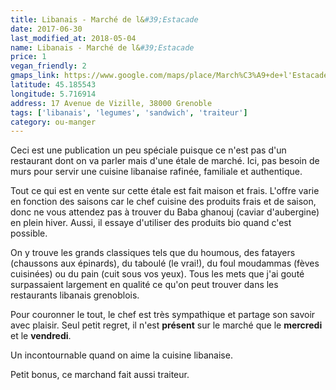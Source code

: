 ```yaml
---
title: Libanais - Marché de l&#39;Estacade
date: 2017-06-30
last_modified_at: 2018-05-04
name: Libanais - Marché de l&#39;Estacade
price: 1
vegan_friendly: 2
gmaps_link: https://www.google.com/maps/place/March%C3%A9+de+l'Estacade/@45.1852313,5.7170774,19.45z/data=!4m5!3m4!1s0x0:0x1ea12d040274f6f7!8m2!3d45.1852422!4d5.7170574
latitude: 45.185543
longitude: 5.716914
address: 17 Avenue de Vizille, 38000 Grenoble
tags: ['libanais', 'legumes', 'sandwich', 'traiteur']
category: ou-manger
---
```


Ceci est une publication un peu spéciale puisque ce n'est pas d'un restaurant dont on va parler mais d'une étale de marché. 
Ici, pas besoin de murs pour servir une cuisine libanaise rafinée, familiale et authentique.

Tout ce qui est en vente sur cette étale est fait maison et frais. L'offre varie en fonction des saisons car le chef
cuisine des produits frais et de saison, donc ne vous attendez pas à trouver du Baba ghanouj (caviar d'aubergine) en plein hiver.
Aussi, il essaye d'utiliser des produits bio quand c'est possible.

On y trouve les grands classiques tels que du houmous, des fatayers (chaussons aux épinards), du taboulé (le vrai!), du foul moudammas (fèves cuisinées) ou du pain (cuit sous vos yeux).
Tous les mets que j'ai gouté surpassaient largement en qualité ce qu'on peut trouver dans les restaurants libanais grenoblois. 

Pour couronner le tout, le chef est très sympathique et partage son savoir avec plaisir. Seul petit regret, il n'est
**présent** sur le marché que le **mercredi** et le **vendredi**.

Un incontournable quand on aime la cuisine libanaise.

Petit bonus, ce marchand fait aussi traiteur.